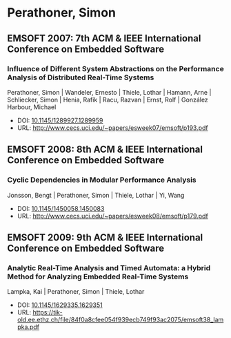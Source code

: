 # Perathoner, Simon

## EMSOFT 2007: 7th ACM & IEEE International Conference on Embedded Software

### Influence of Different System Abstractions on the Performance Analysis of Distributed Real-Time Systems
Perathoner, Simon | Wandeler, Ernesto | Thiele, Lothar | Hamann, Arne | Schliecker, Simon | Henia, Rafik | Racu, Razvan | Ernst, Rolf | González Harbour, Michael
* DOI: [10.1145/1289927.1289959](https://doi.org/10.1145/1289927.1289959)
* URL: <http://www.cecs.uci.edu/~papers/esweek07/emsoft/p193.pdf>

## EMSOFT 2008: 8th ACM & IEEE International Conference on Embedded Software

### Cyclic Dependencies in Modular Performance Analysis
Jonsson, Bengt | Perathoner, Simon | Thiele, Lothar | Yi, Wang
* DOI: [10.1145/1450058.1450083](https://doi.org/10.1145/1450058.1450083)
* URL: <http://www.cecs.uci.edu/~papers/esweek08/emsoft/p179.pdf>

## EMSOFT 2009: 9th ACM & IEEE International Conference on Embedded Software

### Analytic Real-Time Analysis and Timed Automata: a Hybrid Method for Analyzing Embedded Real-Time Systems
Lampka, Kai | Perathoner, Simon | Thiele, Lothar
* DOI: [10.1145/1629335.1629351](https://doi.org/10.1145/1629335.1629351)
* URL: <https://tik-old.ee.ethz.ch/file/84f0a8cfee054f939ecb749f93ac2075/emsoft38_lampka.pdf>

